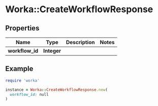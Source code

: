 # Worka::CreateWorkflowResponse

## Properties

| Name | Type | Description | Notes |
| ---- | ---- | ----------- | ----- |
| **workflow_id** | **Integer** |  |  |

## Example

```ruby
require 'worka'

instance = Worka::CreateWorkflowResponse.new(
  workflow_id: null
)
```


